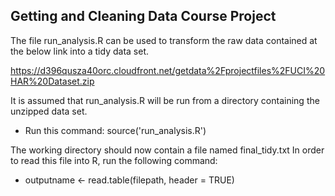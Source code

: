## Getting and Cleaning Data Course Project

The file run_analysis.R can be used to transform the raw data contained at the below link into a tidy data set.

https://d396qusza40orc.cloudfront.net/getdata%2Fprojectfiles%2FUCI%20HAR%20Dataset.zip 

It is assumed that run_analysis.R will be run from a directory containing the unzipped data set.

* Run this command: source('run_analysis.R')

The working directory should now contain a file named final_tidy.txt  In order to read this file into R, run the following command:
* outputname <- read.table(filepath, header = TRUE)
